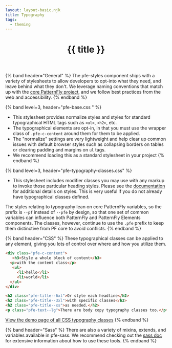 ```yaml
---
layout: layout-basic.njk
title: Typography
tags:
  - theming
---
```

<header class="band">
  <h1>{{ title }}</h1>
</header>

{% band header="General" %}
  The pfe-styles component ships with a variety of stylesheets to allow developers to opt-into what they need, and leave behind what they don't. We leverage naming conventions that match up with the [core PatternFly project](https://github.com/patternfly/patternfly), and we follow best practices from the web and accessibility.
{% endband %}

{% band level=3, header="pfe-base.css " %}
  - This stylesheet provides normalize styles and styles for standard typographical HTML tags such as `<ul>`, `<h2>`, etc.
  - The typographical elements are opt-in, in that you must use the wrapper class of `.pfe-c-content` around them for them to be applied.
  - The "normalize" settings are very lightweight and help clear up common issues with default browser styles such as collapsing borders on tables or clearing padding and margins on `ul` tags.
  - We recommend loading this as a standard stylesheet in your project
{% endband %}

{% band level=3, header="pfe-typography-classes.css" %}
  - This stylesheet includes modifier classes you may use with any markup to invoke those particular heading styles. Please see the [documentation](https://ux.redhat.com/foundations/typography) for additional details on styles. This is very useful if you do not already have typographical classes defined.

  The styles relating to typography lean on core PatternFly variables, so the prefix is `--pf` instead of `--pfe` by design, so that one set of common variables can influence both PatternFly and PatternFly Elements components. The classes, however, continue to use the `.pfe` prefix to keep them distinctive from PF core to avoid conflicts.
{% endband %}

{% band header="CSS" %}
  These typographical classes can be applied to any element, giving you lots of control over where and how you utilize them.

  ```html
  <div class="pfe-c-content">
     <h3>Style a whole block of content</h3>
    <p>with the content class</p>
     <ul>
       <li>hello</li>
       <li>world</li>
    </ul>
  </div>

  <h2 class="pfe-title--6xl">Or style each headline</h2>
  <h2 class="pfe-title--3xl">with specific classes</h2>
  <h2 class="pfe-title--xs">as needed.</h2>
  <p class="pfe-text--lg">There are body copy typography classes too.</p>
  ```

  <a class="cta" href="https://patternflyelements.org/elements/pfe-styles/demo/#typography">View the demo page of all CSS typography classes</a>
{% endband %}


{% band header="Sass" %}
  There are also a variety of mixins, extends, and variables available in pfe-sass. We recommend checking out the [sass doc](https://patternflyelements.com/elements/pfe-sass/demo/#typography-mixin-pfe-typography) for extensive information about how to use these tools. 
{% endband %}
